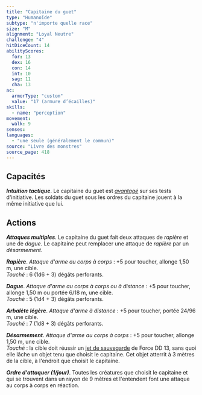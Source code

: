 ```yaml
---
title: "Capitaine du guet"
type: "Humanoïde"
subtype: "n'importe quelle race"
size: "M"
alignment: "Loyal Neutre"
challenge: "4"
hitDiceCount: 14
abilityScores:
  for: 13
  dex: 16
  con: 14
  int: 10
  sag: 11
  cha: 13
ac:
  armorType: "custom"
  value: "17 (armure d’écailles)"
skills:
  - name: "perception"
movement:
  walk: 9
senses:
languages:
  - "une seule (généralement le commun)"
source: "Livre des monstres"
source_page: 418
---
```

## Capacités
_**Intuition tactique**_. Le capitaine du guet est [_avantagé_](/utiliser-les-caracteristiques/#avantage-et-desavantage) sur ses tests d'initiative. Les soldats du guet sous les ordres du capitaine jouent à la même initiative que lui.

## Actions
_**Attaques multiples**_. Le capitaine du guet fait deux attaques de _rapière_ et une de _dague_. Le capitaine peut remplacer une attaque de _rapière_ par un _désarmement_.

_**Rapière**_. _Attaque d'arme au corps à corps_ : +5 pour toucher, allonge 1,50 m, une cible.  
_Touché_ : 6 (1d6 + 3) dégâts perforants.

_**Dague**_. _Attaque d'arme au corps à corps ou à distance_ : +5 pour toucher, allonge 1,50 m ou portée 6/18 m, une cible.  
_Touché_ : 5 (1d4 + 3) dégâts perforants.

_**Arbalète légère**_. _Attaque d'arme à distance_ : +5 pour toucher, portée 24/96 m, une cible.  
_Touché_ : 7 (1d8 + 3) dégâts perforants.

_**Désarmement**_. _Attaque d'arme au corps à corps_ : +5 pour toucher, allonge 1,50 m, une cible.  
_Touché_ : la cible doit réussir un [jet de sauvegarde](/utiliser-les-caracteristiques/#jets-de-sauvegarde) de Force DD 13, sans quoi elle lâche un objet tenu que choisit le capitaine. Cet objet atterrit à 3 mètres de la cible, à l'endroit que choisit le capitaine.

_**Ordre d'attaquer (1/jour)**_. Toutes les créatures que choisit le capitaine et qui se trouvent dans un rayon de 9 mètres et l'entendent font une attaque au corps à corps en réaction.
